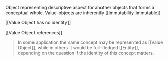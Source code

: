 Object representing descriptive aspect for another objects that forms a conceptual whole. Value-objects are inherently [[Immutability|immutable]]. 

[[Value Object has no identity]]

[[Value Object references]]

> In some application the same concept may be represented as [[Value Object]], while in others it would be full-fledged [[Entity]], - depending on the question if the identity of this concept matters.

